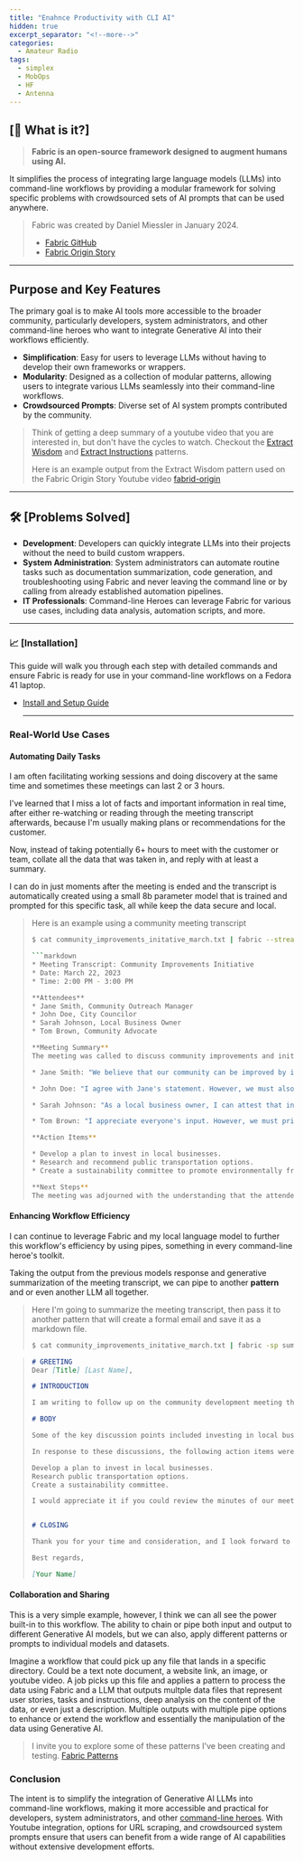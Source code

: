 ```yaml
---
title: "Enahnce Productivity with CLI AI"
hidden: true
excerpt_separator: "<!--more-->"
categories:
  - Amateur Radio
tags:
  - simplex
  - MobOps
  - HF
  - Antenna
---
```


\[📡 What is it?\]
-------------------------

> **Fabric is an open-source framework designed to augment humans using AI.**

It simplifies the process of integrating large language models (LLMs) into command-line workflows by providing a modular framework for solving specific problems with crowdsourced sets of AI prompts that can be used anywhere.

> Fabric was created by Daniel Miessler in January 2024.
> - [Fabric GitHub](https://github.com/danielmiessler/fabric)
> - [Fabric Origin Story](https://danielmiessler.com/blog/fabric-origin-story)

* * *

Purpose and Key Features
-------------

The primary goal is to make AI tools more accessible to the broader community, particularly developers, system administrators, and other command-line heroes who want to integrate Generative AI into their workflows efficiently.
 
- **Simplification**: Easy for users to leverage LLMs without having to develop their own frameworks or wrappers.
- **Modularity**: Designed as a collection of modular patterns, allowing users to integrate various LLMs seamlessly into their command-line workflows.
- **Crowdsourced Prompts**: Diverse set of AI system prompts contributed by the community.

> Think of getting a deep summary of a youtube video that you are interested in, but don't have the cycles to watch.
>  Checkout the [Extract Wisdom](https://github.com/danielmiessler/fabric/tree/main/patterns/extract_wisdom) and [Extract Instructions](https://github.com/danielmiessler/fabric/tree/main/patterns/extract_instructions) patterns.
>
> Here is an example output from the Extract Wisdom pattern used on the Fabric Origin Story Youtube video [fabrid-origin](https://r3dact3d.github.io/brain-dump/Fabric/fabric-origin)

* * *

🛠 \[Problems Solved\]
----------------------------------

- **Development**: Developers can quickly integrate LLMs into their projects without the need to build custom wrappers.
- **System Administration**: System administrators can automate routine tasks such as documentation summarization, code generation, and troubleshooting using Fabric and never leaving the command line or by calling from already established automation pipelines.
- **IT Professionals**: Command-line Heroes can leverage Fabric for various use cases, including data analysis, automation scripts, and more.
  
* * *

### 📈 \[Installation\]

This guide will walk you through each step with detailed commands and ensure Fabric is ready for use in your command-line workflows on a Fedora 41 laptop.

- [Install and Setup Guide](https://r3dact3d.github.io/brain-dump/Ideas/Fabric%20Install%20Setup%20Guide)
  
  * * *

### Real-World Use Cases

#### Automating Daily Tasks
  
I am often facilitating working sessions and doing discovery at the same time and sometimes these meetings can last 2 or 3 hours. 

I've learned that I miss a lot of facts and important information in real time, after either re-watching or reading through the meeting transcript afterwards, because I'm usually making plans or recommendations for the customer.

Now, instead of taking potentially 6+ hours to meet with the customer or team, collate all the data that was taken in, and reply with at least a summary. 

I can do in just moments after the meeting is ended and the transcript is automatically created using a small 8b parameter model that is trained and prompted for this specific task, all while keep the data secure and local.

> Here is an example using a community meeting transcript
>
> ```bash
> $ cat community_improvements_initative_march.txt | fabric --stream --pattern summarize_meeting
>
> ```markdown
> * Meeting Transcript: Community Improvements Initiative
> * Date: March 22, 2023
> * Time: 2:00 PM - 3:00 PM
> 
> **Attendees**
> * Jane Smith, Community Outreach Manager
> * John Doe, City Councilor
> * Sarah Johnson, Local Business Owner
> * Tom Brown, Community Advocate
> 
> **Meeting Summary**
> The meeting was called to discuss community improvements and initiatives. The discussion lasted for one hour and approximately 5,000 words were spoken during that time.
> 
> * Jane Smith: "We believe that our community can be improved by investing in local businesses and supporting their growth. This will not only benefit the business owners but also create jobs and stimulate economic growth."
> 
> * John Doe: "I agree with Jane's statement. However, we must also consider the needs of our residents. We should invest in public transportation and infrastructure to make it easier for people to access basic services."
> 
> * Sarah Johnson: "As a local business owner, I can attest that investing in businesses is crucial. But we must also consider the environmental impact of our actions. We should aim to create sustainable practices throughout our community."
> 
> * Tom Brown: "I appreciate everyone's input. However, we must prioritize the needs of our most vulnerable residents. We should provide more resources for mental health services and address the issue of homelessness in our community."
> 
> **Action Items**
> 
> * Develop a plan to invest in local businesses.
> * Research and recommend public transportation options.
> * Create a sustainability committee to promote environmentally friendly practices.
> 
> **Next Steps**
> The meeting was adjourned with the understanding that the attendees would review the minutes and provide feedback within the next 48 hours.
> ```
  
#### Enhancing Workflow Efficiency

I can continue to leverage Fabric and my local language model to further this workflow's efficiency by using pipes, something in every command-line heroe's toolkit.

Taking the output from the previous models response and generative summarization of the meeting transcript, we can pipe to another **pattern** and or even another LLM all together. 

> Here I'm going to summarize the meeting transcript, then pass it to another pattern that will create a formal email and save it as a markdown file.
> 
> ```bash
> $ cat community_improvements_initative_march.txt | fabric -sp summarize_meeting | fabric -p create_formal_email -o email-response.md
> ```

> ```markdown
> # GREETING
> Dear [Title] [Last Name],
> 
> # INTRODUCTION
> 
> I am writing to follow up on the community development meeting that took place recently. The group discussed various initiatives for community improvement, which I believe are crucial for our town's growth and prosperity.
> 
> # BODY
> 
> Some of the key discussion points included investing in local businesses, public transportation, environmental sustainability, and addressing homelessness. These topics require careful consideration to ensure we allocate resources effectively.
> 
> In response to these discussions, the following action items were assigned:
> 
> Develop a plan to invest in local businesses.
> Research public transportation options.
> Create a sustainability committee.
> 
> I would appreciate it if you could review the minutes of our meeting and provide feedback within 48 hours. This will help us move forward with implementing the discussed initiatives.
> 
> 
> # CLOSING
> 
> Thank you for your time and consideration, and I look forward to hearing back from you soon.
> 
> Best regards,
> 
> [Your Name]
> ```

#### Collaboration and Sharing

This is a very simple example, however, I think we can all see the power built-in to this workflow.  The ability to chain or pipe both input and output to different Generative AI models, but we can also, apply different patterns or prompts to individual models and datasets.

Imagine a workflow that could pick up any file that lands in a specific directory.  Could be a text note document, a website link, an image, or youtube video.  A job picks up this file and applies a pattern to process the data using Fabric and a LLM that outputs multple data files that represent user stories, tasks and instructions, deep analysis on the content of the data, or even just a description. Multiple outputs with multiple pipe options to enhance or extend the workflow and essentially the manipulation of the data using Generative AI.

> I invite you to explore some of these patterns I've been creating and testing.
> [Fabric Patterns](https://r3dact3d.github.io/brain-dump/AI/Fabric%20Patterns)

### Conclusion

The intent is to simplify the integration of Generative AI LLMs into command-line workflows, making it more accessible and practical for developers, system administrators, and other [command-line heroes](https://www.redhat.com/en/command-line-heroes). With Youtube integration, options for URL scraping, and crowdsourced system prompts ensure that users can benefit from a wide range of AI capabilities without extensive development efforts.